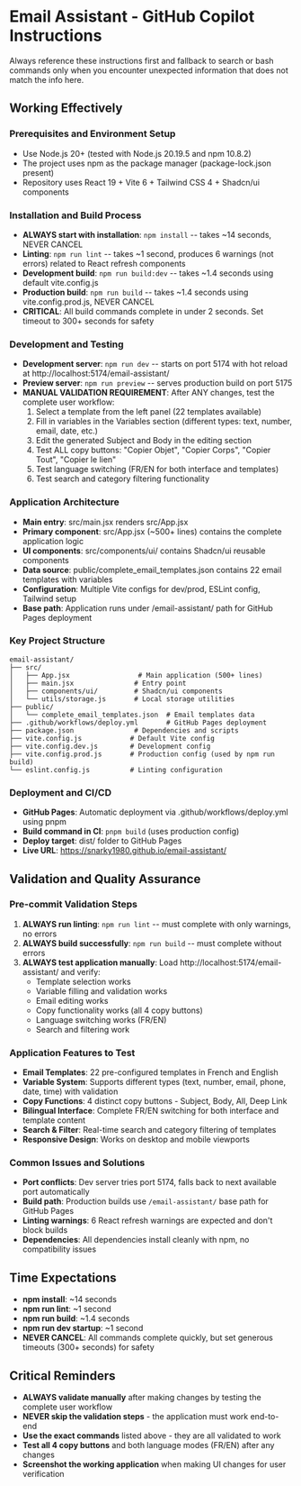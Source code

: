 # Email Assistant - GitHub Copilot Instructions

Always reference these instructions first and fallback to search or bash commands only when you encounter unexpected information that does not match the info here.

## Working Effectively

### Prerequisites and Environment Setup
- Use Node.js 20+ (tested with Node.js 20.19.5 and npm 10.8.2)
- The project uses npm as the package manager (package-lock.json present)
- Repository uses React 19 + Vite 6 + Tailwind CSS 4 + Shadcn/ui components

### Installation and Build Process
- **ALWAYS start with installation**: `npm install` -- takes ~14 seconds, NEVER CANCEL
- **Linting**: `npm run lint` -- takes ~1 second, produces 6 warnings (not errors) related to React refresh components
- **Development build**: `npm run build:dev` -- takes ~1.4 seconds using default vite.config.js
- **Production build**: `npm run build` -- takes ~1.4 seconds using vite.config.prod.js, NEVER CANCEL
- **CRITICAL**: All build commands complete in under 2 seconds. Set timeout to 300+ seconds for safety

### Development and Testing
- **Development server**: `npm run dev` -- starts on port 5174 with hot reload at http://localhost:5174/email-assistant/
- **Preview server**: `npm run preview` -- serves production build on port 5175
- **MANUAL VALIDATION REQUIREMENT**: After ANY changes, test the complete user workflow:
  1. Select a template from the left panel (22 templates available)
  2. Fill in variables in the Variables section (different types: text, number, email, date, etc.)
  3. Edit the generated Subject and Body in the editing section
  4. Test ALL copy buttons: "Copier Objet", "Copier Corps", "Copier Tout", "Copier le lien"
  5. Test language switching (FR/EN for both interface and templates)
  6. Test search and category filtering functionality

### Application Architecture
- **Main entry**: src/main.jsx renders src/App.jsx
- **Primary component**: src/App.jsx (~500+ lines) contains the complete application logic
- **UI components**: src/components/ui/ contains Shadcn/ui reusable components
- **Data source**: public/complete_email_templates.json contains 22 email templates with variables
- **Configuration**: Multiple Vite configs for dev/prod, ESLint config, Tailwind setup
- **Base path**: Application runs under /email-assistant/ path for GitHub Pages deployment

### Key Project Structure
```
email-assistant/
├── src/
│   ├── App.jsx                 # Main application (500+ lines)
│   ├── main.jsx               # Entry point
│   ├── components/ui/         # Shadcn/ui components
│   └── utils/storage.js       # Local storage utilities
├── public/
│   └── complete_email_templates.json  # Email templates data
├── .github/workflows/deploy.yml       # GitHub Pages deployment
├── package.json               # Dependencies and scripts
├── vite.config.js            # Default Vite config
├── vite.config.dev.js        # Development config
├── vite.config.prod.js       # Production config (used by npm run build)
└── eslint.config.js          # Linting configuration
```

### Deployment and CI/CD
- **GitHub Pages**: Automatic deployment via .github/workflows/deploy.yml using pnpm
- **Build command in CI**: `pnpm build` (uses production config)
- **Deploy target**: dist/ folder to GitHub Pages
- **Live URL**: https://snarky1980.github.io/email-assistant/

## Validation and Quality Assurance

### Pre-commit Validation Steps
1. **ALWAYS run linting**: `npm run lint` -- must complete with only warnings, no errors
2. **ALWAYS build successfully**: `npm run build` -- must complete without errors
3. **ALWAYS test application manually**: Load http://localhost:5174/email-assistant/ and verify:
   - Template selection works
   - Variable filling and validation works
   - Email editing works
   - Copy functionality works (all 4 copy buttons)
   - Language switching works (FR/EN)
   - Search and filtering work

### Application Features to Test
- **Email Templates**: 22 pre-configured templates in French and English
- **Variable System**: Supports different types (text, number, email, phone, date, time) with validation
- **Copy Functions**: 4 distinct copy buttons - Subject, Body, All, Deep Link
- **Bilingual Interface**: Complete FR/EN switching for both interface and template content
- **Search & Filter**: Real-time search and category filtering of templates
- **Responsive Design**: Works on desktop and mobile viewports

### Common Issues and Solutions
- **Port conflicts**: Dev server tries port 5174, falls back to next available port automatically
- **Build path**: Production builds use `/email-assistant/` base path for GitHub Pages
- **Linting warnings**: 6 React refresh warnings are expected and don't block builds
- **Dependencies**: All dependencies install cleanly with npm, no compatibility issues

## Time Expectations
- **npm install**: ~14 seconds
- **npm run lint**: ~1 second  
- **npm run build**: ~1.4 seconds
- **npm run dev startup**: ~1 second
- **NEVER CANCEL**: All commands complete quickly, but set generous timeouts (300+ seconds) for safety

## Critical Reminders
- **ALWAYS validate manually** after making changes by testing the complete user workflow
- **NEVER skip the validation steps** - the application must work end-to-end
- **Use the exact commands** listed above - they are all validated to work
- **Test all 4 copy buttons** and both language modes (FR/EN) after any changes
- **Screenshot the working application** when making UI changes for user verification